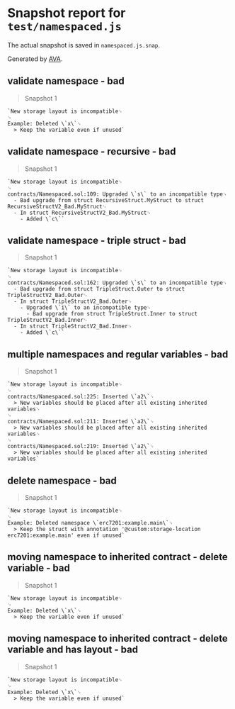 # Snapshot report for `test/namespaced.js`

The actual snapshot is saved in `namespaced.js.snap`.

Generated by [AVA](https://avajs.dev).

## validate namespace - bad

> Snapshot 1

    `New storage layout is incompatible␊
    ␊
    Example: Deleted \`x\`␊
      > Keep the variable even if unused`

## validate namespace - recursive - bad

> Snapshot 1

    `New storage layout is incompatible␊
    ␊
    contracts/Namespaced.sol:109: Upgraded \`s\` to an incompatible type␊
      - Bad upgrade from struct RecursiveStruct.MyStruct to struct RecursiveStructV2_Bad.MyStruct␊
      - In struct RecursiveStructV2_Bad.MyStruct␊
        - Added \`c\``

## validate namespace - triple struct - bad

> Snapshot 1

    `New storage layout is incompatible␊
    ␊
    contracts/Namespaced.sol:162: Upgraded \`s\` to an incompatible type␊
      - Bad upgrade from struct TripleStruct.Outer to struct TripleStructV2_Bad.Outer␊
      - In struct TripleStructV2_Bad.Outer␊
        - Upgraded \`i\` to an incompatible type␊
          - Bad upgrade from struct TripleStruct.Inner to struct TripleStructV2_Bad.Inner␊
      - In struct TripleStructV2_Bad.Inner␊
        - Added \`c\``

## multiple namespaces and regular variables - bad

> Snapshot 1

    `New storage layout is incompatible␊
    ␊
    contracts/Namespaced.sol:225: Inserted \`a2\`␊
      > New variables should be placed after all existing inherited variables␊
    ␊
    contracts/Namespaced.sol:211: Inserted \`a2\`␊
      > New variables should be placed after all existing inherited variables␊
    ␊
    contracts/Namespaced.sol:219: Inserted \`a2\`␊
      > New variables should be placed after all existing inherited variables`

## delete namespace - bad

> Snapshot 1

    `New storage layout is incompatible␊
    ␊
    Example: Deleted namespace \`erc7201:example.main\`␊
      > Keep the struct with annotation '@custom:storage-location erc7201:example.main' even if unused`

## moving namespace to inherited contract - delete variable - bad

> Snapshot 1

    `New storage layout is incompatible␊
    ␊
    Example: Deleted \`x\`␊
      > Keep the variable even if unused`

## moving namespace to inherited contract - delete variable and has layout - bad

> Snapshot 1

    `New storage layout is incompatible␊
    ␊
    Example: Deleted \`x\`␊
      > Keep the variable even if unused`

